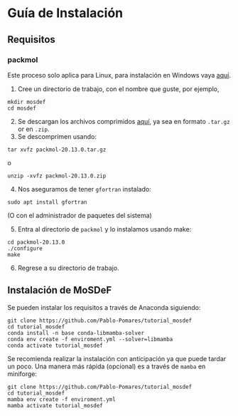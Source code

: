# Guía de Instalación

## Requisitos

### packmol

Este proceso solo aplica para Linux, para instalación en Windows vaya [aquí](https://m3g.github.io/packmol/download.shtml).

1. Cree un directorio de trabajo, con el nombre que guste, por ejemplo,
```
mkdir mosdef
cd mosdef
```

2. Se descargan los archivos comprimidos [aquí](https://github.com/m3g/packmol/releases), ya sea en formato `.tar.gz` or en `.zip`.
3. Se descomprimen usando:

```
tar xvfz packmol-20.13.0.tar.gz
```

o

```
unzip -xvfz packmol-20.13.0.zip
```

4. Nos aseguramos de tener `gfortran` instalado:

```
sudo apt install gfortran
```

(O con el administrador de paquetes del sistema)

5. Entra al directorio de `packmol` y lo instalamos usando make:

```
cd packmol-20.13.0
./configure 
make
```

6. Regrese a su directorio de trabajo.

## Instalación de MoSDeF


Se pueden instalar los requisitos a través de Anaconda siguiendo:

```
git clone https://github.com/Pablo-Pomares/tutorial_mosdef
cd tutorial_mosdef
conda install -n base conda-libmamba-solver
conda env create -f enviroment.yml --solver=libmamba
conda activate tutorial_mosdef
```

Se recomienda realizar la instalación con anticipación ya que puede tardar un poco.
Una manera más rápida (opcional) es a través de `mamba` en miniforge:

```
git clone https://github.com/Pablo-Pomares/tutorial_mosdef
cd tutorial_mosdef
mamba env create -f enviroment.yml 
mamba activate tutorial_mosdef
```
